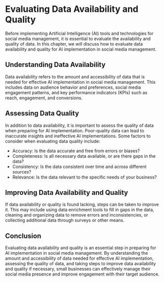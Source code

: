 Evaluating Data Availability and Quality
===============================================================================================================

Before implementing Artificial Intelligence (AI) tools and technologies for social media management, it is essential to evaluate the availability and quality of data. In this chapter, we will discuss how to evaluate data availability and quality for AI implementation in social media management.

Understanding Data Availability
-------------------------------

Data availability refers to the amount and accessibility of data that is needed for effective AI implementation in social media management. This includes data on audience behavior and preferences, social media engagement patterns, and key performance indicators (KPIs) such as reach, engagement, and conversions.

Assessing Data Quality
----------------------

In addition to data availability, it is important to assess the quality of data when preparing for AI implementation. Poor-quality data can lead to inaccurate insights and ineffective AI implementations. Some factors to consider when evaluating data quality include:

* Accuracy: Is the data accurate and free from errors or biases?
* Completeness: Is all necessary data available, or are there gaps in the data?
* Consistency: Is the data consistent over time and across different sources?
* Relevance: Is the data relevant to the specific needs of your business?

Improving Data Availability and Quality
---------------------------------------

If data availability or quality is found lacking, steps can be taken to improve it. This may include using data enrichment tools to fill in gaps in the data, cleaning and organizing data to remove errors and inconsistencies, or collecting additional data through surveys or other means.

Conclusion
----------

Evaluating data availability and quality is an essential step in preparing for AI implementation in social media management. By understanding the amount and accessibility of data needed for effective AI implementation, assessing the quality of data, and taking steps to improve data availability and quality if necessary, small businesses can effectively manage their social media presence and improve engagement with their target audience.


